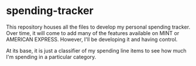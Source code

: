 # spending-tracker

This repository houses all the files to develop my personal spending
tracker. Over time, it will come to add many of the features available
on MINT or AMERICAN EXPRESS. However, I'll be developing it and having
control.

At its base, it is just a classifier of my spending line items to see
how much I'm spending in a particular category. 
